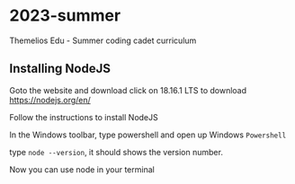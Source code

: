 # 2023-summer

Themelios Edu - Summer coding cadet curriculum

## Installing NodeJS

Goto the website and download click on 18.16.1 LTS to download
https://nodejs.org/en/

Follow the instructions to install NodeJS

In the Windows toolbar, type powershell and open up Windows `Powershell`

type `node --version`, it should shows the version number.

Now you can use node in your terminal
